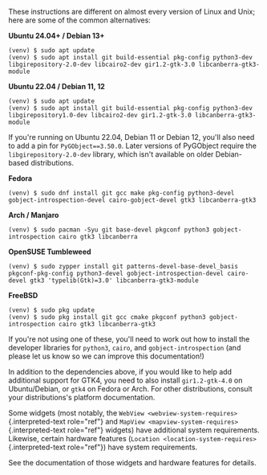 These instructions are different on almost every version of Linux and
Unix; here are some of the common alternatives:

**Ubuntu 24.04+ / Debian 13+**

``` console
(venv) $ sudo apt update
(venv) $ sudo apt install git build-essential pkg-config python3-dev libgirepository-2.0-dev libcairo2-dev gir1.2-gtk-3.0 libcanberra-gtk3-module
```

**Ubuntu 22.04 / Debian 11, 12**

``` console
(venv) $ sudo apt update
(venv) $ sudo apt install git build-essential pkg-config python3-dev libgirepository1.0-dev libcairo2-dev gir1.2-gtk-3.0 libcanberra-gtk3-module
```

If you're running on Ubuntu 22.04, Debian 11 or Debian 12, you'll also
need to add a pin for `PyGObject==3.50.0`. Later versions of PyGObject
require the `libgirepository-2.0-dev` library, which isn't available on
older Debian-based distributions.

**Fedora**

``` console
(venv) $ sudo dnf install git gcc make pkg-config python3-devel gobject-introspection-devel cairo-gobject-devel gtk3 libcanberra-gtk3
```

**Arch / Manjaro**

``` console
(venv) $ sudo pacman -Syu git base-devel pkgconf python3 gobject-introspection cairo gtk3 libcanberra
```

**OpenSUSE Tumbleweed**

``` console
(venv) $ sudo zypper install git patterns-devel-base-devel_basis pkgconf-pkg-config python3-devel gobject-introspection-devel cairo-devel gtk3 'typelib(Gtk)=3.0' libcanberra-gtk3-module
```

**FreeBSD**

``` console
(venv) $ sudo pkg update
(venv) $ sudo pkg install git gcc cmake pkgconf python3 gobject-introspection cairo gtk3 libcanberra-gtk3
```

If you're not using one of these, you'll need to work out how to install
the developer libraries for `python3`, `cairo`, and
`gobject-introspection` (and please let us know so we can improve this
documentation!)

In addition to the dependencies above, if you would like to help add
additional support for GTK4, you need to also install `gir1.2-gtk-4.0`
on Ubuntu/Debian, or `gtk4` on Fedora or Arch. For other distributions,
consult your distributions's platform documentation.

Some widgets (most notably, the
`WebView <webview-system-requires>`{.interpreted-text role="ref"} and
`MapView <mapview-system-requires>`{.interpreted-text role="ref"}
widgets) have additional system requirements. Likewise, certain hardware
features (`Location <location-system-requires>`{.interpreted-text
role="ref"}) have system requirements.

See the documentation of those widgets and hardware features for
details.
